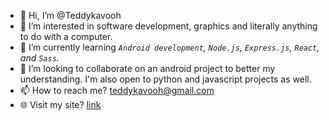 - 👋 Hi, I’m @Teddykavooh
- 👀 I’m interested in software development, graphics and literally anything to do with a computer.
- 🌱 I’m currently learning *`Android development`, `Node.js`, `Express.js`, `React`, and `Sass`.*
- 💞️ I’m looking to collaborate on an android project to better my understanding. I'm also open to python and javascript projects as well.
- 📫 How to reach me? teddykavooh@gmail.com
- :globe_with_meridians: Visit my site? [link](https://antonykavoo-portfolio.vercel.app/)

<!---
Teddykavooh/Teddykavooh is a ✨ special ✨ repository because its `README.md` (this file) appears on your GitHub profile.
You can click the Preview link to take a look at your changes.
--->
